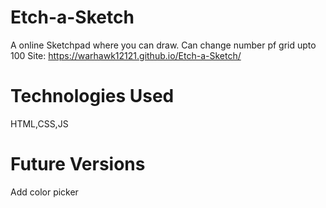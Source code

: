 # Etch-a-Sketch
A online Sketchpad where you can draw. Can change number pf grid upto 100
Site: https://warhawk12121.github.io/Etch-a-Sketch/

# Technologies Used
HTML,CSS,JS

# Future Versions
Add color picker
